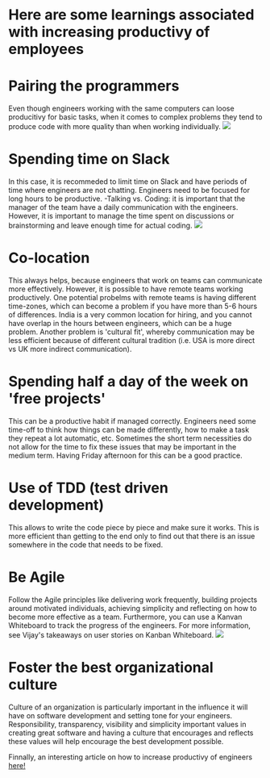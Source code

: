 # Here are some learnings associated with increasing productivy of employees
# Pairing the programmers
Even though engineers working with the same computers can loose producitivy for basic tasks, when it comes to 
complex problems they tend to produce code with more quality than when working individually.
![](https://upload.wikimedia.org/wikipedia/commons/a/af/Pair_programming_1.jpg)

# Spending time on Slack
In this case, it is recommeded to limit time on Slack and have periods of time where engineers are not chatting.
Engineers need to be focused for long hours to be productive. 
-Talking vs. Coding: it is important that the manager of the team have a daily communication with the engineers. However, it is important
to manage the time spent on discussions or brainstorming and leave enough time for actual coding. 
![](https://cdn-images-1.medium.com/max/800/1*pyqcGiifaMV8HxkDQyAgtg.jpeg)

# Co-location
This always helps, because engineers that work on teams can communicate more effectively. However, it is possible to have 
remote teams working productively. One potential probelms with remote teams is having different time-zones, which can become a problem if
you have more than 5-6 hours of differences. India is a very common location for hiring, and you cannot have overlap in the hours between engineers, which can be a huge problem. Another problem is 'cultural fit', whereby communication may be less efficient because of different 
cultural tradition (i.e. USA is more direct vs UK more indirect communication).
# Spending half a day of the week on 'free projects'
This can be a productive habit if managed correctly. Engineers need some time-off  to think how things can be made differently, how to make a task they repeat a lot automatic, etc. Sometimes the short term necessities do not allow for the time to fix these issues that may be important in the medium term. Having Friday afternoon for this can be a good practice.
# Use of TDD (test driven development)
This allows to write the code piece by piece and make sure it works. This is more efficient than getting to the end only to find out that there is an issue somewhere in the code that needs to be fixed.
# Be Agile
Follow the Agile principles like delivering work frequently, building projects around motivated individuals, achieving simplicity and reflecting on how to become more effective as a team. Furthermore, you can use a Kanvan Whiteboard to track the progress of the engineers. For more information, see Vijay's takeaways on user stories on Kanban Whiteboard.
![](http://www.washington.edu/admin/hr/publications/email/pod/imgs/kanban-whiteboard.jpg)
# Foster the best organizational culture
Culture of an organization is particularly important in the influence it will have on software development and setting tone for your engineers. Responsibility, transparency, visibility and simplicity important values in creating great software and having a culture that encourages and reflects these values will help encourage the best development possible.

Finnally, an interesting article on how to increase productivy of engineers 
[here!](http://techcrunch.com/2014/10/16/how-tech-companies-can-really-help-their-coders-hint-not-more-free-lunches/)
